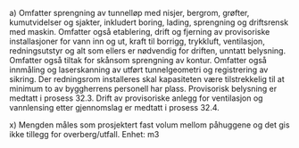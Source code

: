 a) Omfatter sprengning av tunnelløp med nisjer, bergrom, grøfter, kumutvidelser og sjakter, inkludert boring, lading, sprengning og driftsrensk med maskin. Omfatter også etablering, drift og fjerning av provisoriske installasjoner for vann inn og ut, kraft til borrigg, trykkluft, ventilasjon, redningsutstyr og alt som ellers er nødvendig for driften, unntatt belysning. Omfatter også tiltak for skånsom sprengning av kontur. Omfatter også innmåling og laserskanning av utført tunnelgeometri og registrering av sikring.
Der redningsrom installeres skal kapasiteten være tilstrekkelig til at minimum to av byggherrens personell har plass.
Provisorisk belysning er medtatt i prosess 32.3. Drift av provisoriske anlegg for ventilasjon og vannlensing etter gjennomslag er medtatt i prosess 32.4.

x) Mengden måles som prosjektert fast volum mellom påhuggene og det gis ikke tillegg for overberg/utfall. Enhet: m3

